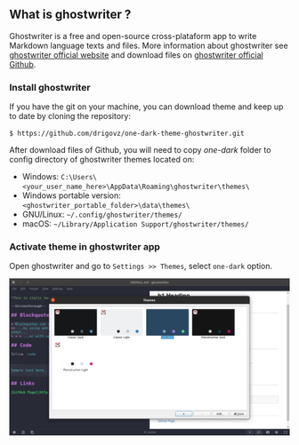 ## What is ghostwriter ?
Ghostwriter is a free and open-source cross-plataform app to write Markdown language texts and files. More information about ghostwriter see [ghostwriter official website](https://wereturtle.github.io/ghostwriter/) and download files on [ghostwriter official Github](https://github.com/wereturtle/ghostwriter).


### Install ghostwriter

If you have the git on your machine, you can download theme and keep up to date by cloning the repository:

    $ https://github.com/drigovz/one-dark-theme-ghostwriter.git

After download files of Github, you will need to copy *one-dark* folder to config directory of ghostwriter  themes located on:


- Windows: `C:\Users\<your_user_name_here>\AppData\Roaming\ghostwriter\themes\`
- Windows portable version: `<ghostwriter_portable_folder>\data\themes\`
- GNU/Linux: `~/.config/ghostwriter/themes/`
- macOS: `~/Library/Application Support/ghostwriter/themes/`


### Activate theme in ghostwriter app

Open ghostwriter and go to `Settings >> Themes`, select `one-dark` option.

![ghostwriter theme options](https://raw.githubusercontent.com/drigovz/one-dark-theme-ghostwriter/main/content/image2.png)